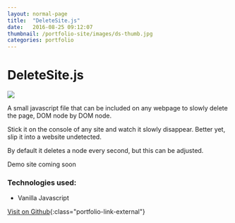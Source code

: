 ```yaml
---
layout: normal-page
title:  "DeleteSite.js"
date:   2016-08-25 09:12:07
thumbnail: /portfolio-site/images/ds-thumb.jpg
categories: portfolio
---
```

# DeleteSite.js
<img src="{{ site.baseurl }}/images/deleteSite.png" class="showcase" />

<p>A small javascript file that can be included on any webpage to slowly delete the page, DOM node by DOM node.</p>

<p>Stick it on the console of any site and watch it slowly disappear. Better yet, slip it into a website undetected.</p>

<p>By default it deletes a node every second, but this can be adjusted.</p>

<p>Demo site coming soon</p>

### Technologies used:
* Vanilla Javascript

[Visit on Github](https://github.com/zdivozzo/DeleteSite.js/blob/master/deleteSite.js){:class="portfolio-link-external"}
